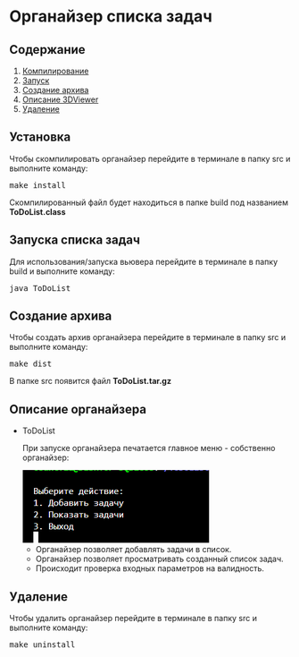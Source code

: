 <!DOCTYPE html>
<html>

<body>
    <h1>Органайзер списка задач</h1>
    <h2>Содержание</h2>
    <ol>
        <li><a name="1" href="#1-1">Компилирование</a></li>
        <li><a name="2" href="#2-2">Запуск</a></li>
        <li><a name="3" href="#3-3">Создание архива</a></li>
        <li><a name="4" href="#4-4">Описание 3DViewer</a></li>
        <li><a name="5" href="#5-5">Удаление</a></li>
    </ol>
    <h2><a name="1-1"></a>Установка</h2>
    <p>Чтобы скомпилировать органайзер перейдите в терминале в папку src и выполните команду:</p>
    <pre>make install</pre>
    <p>Скомпилированный файл будет находиться в папке build под названием <b>ToDoList.class</b></p>
    <h2><a name="2-2"></a>Запуска списка задач</h2>
    <p>Для использования/запуска вьювера перейдите в терминале в папку build и выполните команду:</p>
    <pre>java ToDoList</pre>
    <h2><a name="3-3"></a>Создание архива</h2>
    <p>Чтобы создать архив органайзера перейдите в терминале в папку src и выполните команду:</p>
    <pre>make dist</pre>
    <p>В папке src появится файл <b>ToDoList.tar.gz</b></p>
    <h2><a name="4-4"></a>Описание органайзера</h2>
    <ul>
        <li><a name="4-4-1"></a>ToDoList
            <p>При запуске органайзера печатается главное меню - собственно органайзер:</p>
            <img src="images/ToDoList.png">
            <ul>
                <li>Органайзер позволяет добавлять задачи в список.</li>
                <li>Органайзер позволяет просматривать созданный список задач.</li>
                <li>Происходит проверка входных параметров на валидность.</li>
            </ul>
        </li>
    </ul>
    <h2><a name="5-5"></a>Удаление</h2>
    <p>Чтобы удалить органайзер перейдите в терминале в папку src и выполните команду:</p>
    <pre>make uninstall</pre>
</body>

</html>